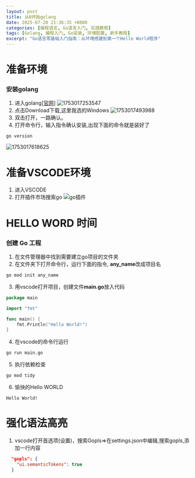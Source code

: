 ```yaml
---
layout: post
title: 从0开始golang
date: 2025-07-20 21:36:35 +0800
categories: [编程语言, Go语言入门, 实践教程]
tags: [Golang, 编程入门, Go安装, 环境配置, 新手教程]
excerpt: "Go语言零基础入门指南：从环境搭建到第一个Hello World程序"
---
```


# 准备环境
### 安装golang
1. 进入golang[[官网](https://go.dev/)]
![1753017253547](1753017253547)
2. 点击Download下载,这里我选的Windows
![1753017493988](1753017493988.png)
3. 双击打开，一路确认。
4. 打开命令行，输入指令确认安装,出现下面的命令就是装好了
```bush
go version
```
![1753017618625](1753017618625.png)

# 准备VSCODE环境
1. 进入VSCODE
2. 打开插件市场搜索go
![go插件](https://code.visualstudio.com/assets/docs/languages/go/go-extension.png)


# HELLO WORD 时间
### 创建 Go 工程
1. 在文件管理器中找到需要建立go项目的文件夹
2. 在文件夹下打开命令行，运行下面的指令, **any_name**改成项目名
```bush
go mod init any_name
```
3. 用vscode打开项目，创建文件**main.go**放入代码
```go
package main

import "fmt"

func main() {
    fmt.Println("Hello World!")
}
```
4. 在vscode的命令行运行
```bush
go run main.go
```
5. 执行依赖检查
```bush
go mod tidy
```
6. 愉快的Hello WORLD
```bush
Hello World!
```

# 强化语法高亮
1. vscode打开首选项(设置)，搜索Gopls=>在settings.json中编辑,搜索gopls,添加一行内容
```json
  "gopls": {
    "ui.semanticTokens": true
  }
```
